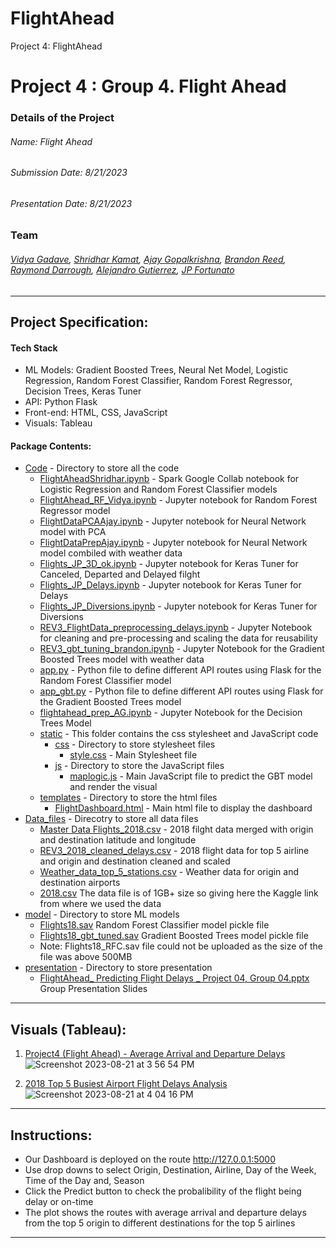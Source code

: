 # FlightAhead
Project 4: FlightAhead

# Project 4 : Group 4. Flight Ahead

### Details of the Project 
###### Name: Flight Ahead
###### Submission Date: 8/21/2023
###### Presentation Date: 8/21/2023

### Team
###### [Vidya Gadave](https://github.com/VidyaGadave), [Shridhar Kamat](https://github.com/shriparna), [Ajay Gopalkrishna](https://github.com/ajoyg), [Brandon Reed](https://github.com/B-the-Reed), [Raymond Darrough](https://github.com/raymonddarrough), [Alejandro Gutierrez](https://github.com/alejfxguti), [JP Fortunato](https://github.com/joaopedrofortunato)
<hr>

## Project Specification:
#### Tech Stack
- ML Models: Gradient Boosted Trees, Neural Net Model, Logistic Regression, Random Forest Classifier, Random Forest Regressor, Decision Trees, Keras Tuner
- API: Python Flask
- Front-end: HTML, CSS, JavaScript
- Visuals: Tableau

#### Package Contents:
- [Code](https://github.com/shriparna/FlightAhead/tree/main/code) - Directory to store all the code
   - [FlightAheadShridhar.ipynb](https://github.com/shriparna/FlightAhead/blob/main/code/FlightAheadShridhar.ipynb) - Spark Google Collab notebook for Logistic Regression and Random Forest Classifier models
   - [FlightAhead_RF_Vidya.ipynb](https://github.com/shriparna/FlightAhead/blob/main/code/FlightAhead_RF_Vidya.ipynb) - Jupyter notebook for Random Forest Regressor model
   - [FlightDataPCAAjay.ipynb](https://github.com/shriparna/FlightAhead/blob/main/code/FlightDataPCAAjay.ipynb) - Jupyter notebook for Neural Network model with PCA
   - [FlightDataPrepAjay.ipynb](https://github.com/shriparna/FlightAhead/blob/main/code/FlightDataPrepAjay.ipynb) - Jupyter notebook for Neural Network model combiled with weather data
   - [Flights_JP_3D_ok.ipynb](https://github.com/shriparna/FlightAhead/blob/main/code/Flights_JP_3D_ok.ipynb) - Jupyter notebook for Keras Tuner for Canceled, Departed and Delayed filght
   - [Flights_JP_Delays.ipynb](https://github.com/shriparna/FlightAhead/blob/main/code/Flights_JP_Delays.ipynb) - Jupyter notebook for Keras Tuner for Delays
   - [Flights_JP_Diversions.ipynb](https://github.com/shriparna/FlightAhead/blob/main/code/Flights_JP_Diversions.ipynb) - Jupyter notebook for Keras Tuner for Diversions
   - [REV3_FlightData_preprocessing_delays.ipynb](https://github.com/shriparna/FlightAhead/blob/main/code/REV3_FlightData_preprocessing_delays.ipynb) - Jupyter Notebook for cleaning and pre-processing and scaling the data for reusability
   - [REV3_gbt_tuning_brandon.ipynb](https://github.com/shriparna/FlightAhead/blob/main/code/REV3_gbt_tuning_brandon.ipynb) - Jupyter Notebook for the Gradient Boosted Trees model with weather data
   - [app.py](https://github.com/shriparna/FlightAhead/blob/main/code/app.py) - Python file to define different API routes using Flask for the Random Forest Classifier model
   - [app_gbt.py](https://github.com/shriparna/FlightAhead/blob/main/code/app_gbt.py) - Python file to define different API routes using Flask for the Gradient Boosted Trees model
   - [flightahead_prep_AG.ipynb](https://github.com/shriparna/FlightAhead/blob/main/code/flightahead_prep_AG.ipynb) - Jupyter Notebook for the Decision Trees Model
   - [static](https://github.com/shriparna/FlightAhead/tree/main/code/static) - This folder contains the css stylesheet and JavaScript code
        - [css](https://github.com/shriparna/FlightAhead/tree/main/code/static/css) - Directory to store stylesheet files
            - [style.css](https://github.com/shriparna/FlightAhead/blob/main/code/static/css/style.css) - Main Stylesheet file 
        - [js](https://github.com/shriparna/FlightAhead/tree/main/code/static/js) -  Directory to store the JavaScript files
            - [maplogic.js](https://github.com/shriparna/FlightAhead/blob/main/code/static/js/maplogic.js) - Main JavaScript file to predict the GBT model and render the visual
   - [templates](https://github.com/shriparna/FlightAhead/tree/main/code/templates) - Directory to store the html files
        - [FlightDashboard.html](https://github.com/shriparna/FlightAhead/blob/main/code/templates/FlightDashboard.html) - Main html file to display the dashboard
- [Data_files](https://github.com/shriparna/FlightAhead/tree/main/Data_files) - Direcotry to store all data files
    - [Master Data Flights_2018.csv](https://github.com/shriparna/FlightAhead/blob/main/Data_files/Master%20Data%20Flights_2018.csv) - 2018 filght data merged with origin and destination latitude and longitude
    - [REV3_2018_cleaned_delays.csv](https://github.com/shriparna/FlightAhead/blob/main/Data_files/REV3_2018_cleaned_delays.csv) - 2018 flight data for top 5 airline and origin and destination cleaned and scaled
    - [Weather_data_top_5_stations.csv](https://github.com/shriparna/FlightAhead/blob/main/Data_files/Weather_data_top_5_stations.csv) - Weather data for origin and destination airports
    - [2018.csv](https://www.kaggle.com/datasets/yuanyuwendymu/airline-delay-and-cancellation-data-2009-2018?select=2018.csv) The data file is of 1GB+ size so giving here the Kaggle link from where we used the data
- [model](https://github.com/shriparna/FlightAhead/tree/main/model) - Directory to store ML models
    - [Flights18.sav](https://github.com/shriparna/FlightAhead/blob/main/model/Flights18.sav) Random Forest Classifier model pickle file
    - [Flights18_gbt_tuned.sav](https://github.com/shriparna/FlightAhead/blob/main/model/Flights18_gbt_tuned.sav) Gradient Boosted Trees model pickle file
    - Note: Flights18_RFC.sav file could not be uploaded as the size of the file was above 500MB
- [presentation](https://github.com/shriparna/FlightAhead/tree/main/presentation) - Directory to store presentation
    - [FlightAhead_ Predicting Flight Delays _ Project 04, Group 04.pptx](https://docs.google.com/presentation/d/1y7MM_9d3cm2tdMSaE-rkktSqniE2or8BjQnFMtFlTuI/edit?pli=1#slide=id.g275a37de113_0_344) Group Presentation Slides

<hr>

## Visuals (Tableau):

1. [Project4 (Flight Ahead) - Average Arrival and Departure Delays](https://public.tableau.com/app/profile/shridhar.kamat6308/viz/Project4FlightAhead-AverageArrivalandDepartureDelays/AvgDelay?publish=yes)
![Screenshot 2023-08-21 at 3 56 54 PM](https://github.com/shriparna/FlightAhead/assets/71340748/911a0c9e-a02c-416c-b2be-4c49a8ea5f7b)


2. [2018 Top 5 Busiest Airport Flight Delays Analysis](https://public.tableau.com/app/profile/alejandro.gutierrez4671/viz/2018Top5BusiestAirportFlightDelaysAnalysis/2018Top5BusiestAirportsFlightDelayAnalysis?publish=yes)
![Screenshot 2023-08-21 at 4 04 16 PM](https://github.com/shriparna/FlightAhead/assets/71340748/e69d726e-a5ad-4cae-8d48-cf9ced70269e)

<hr>

## Instructions:
- Our Dashboard is deployed on the route http://127.0.0.1:5000
- Use drop downs to select Origin, Destination, Airline, Day of the Week, Time of the Day and, Season 
- Click the Predict button to check the probalibility of the flight being delay or on-time
- The plot shows the routes with average arrival and departure delays from the top 5 origin to different destinations for the top 5 airlines
<hr>
